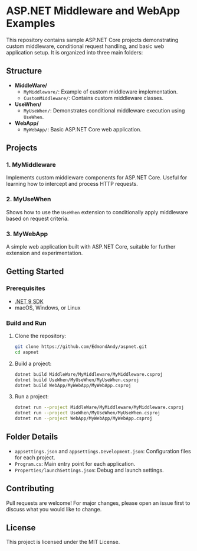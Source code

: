 # ASP.NET Middleware and WebApp Examples

This repository contains sample ASP.NET Core projects demonstrating custom middleware, conditional request handling, and basic web application setup. It is organized into three main folders:

## Structure

- **MiddleWare/**
  - `MyMiddleware/`: Example of custom middleware implementation.
  - `CustomMiddleware/`: Contains custom middleware classes.
- **UseWhen/**
  - `MyUseWhen/`: Demonstrates conditional middleware execution using `UseWhen`.
- **WebApp/**
  - `MyWebApp/`: Basic ASP.NET Core web application.

## Projects

### 1. MyMiddleware
Implements custom middleware components for ASP.NET Core. Useful for learning how to intercept and process HTTP requests.

### 2. MyUseWhen
Shows how to use the `UseWhen` extension to conditionally apply middleware based on request criteria.

### 3. MyWebApp
A simple web application built with ASP.NET Core, suitable for further extension and experimentation.

## Getting Started

### Prerequisites
- [.NET 9 SDK](https://dotnet.microsoft.com/download/dotnet/9.0)
- macOS, Windows, or Linux

### Build and Run

1. Clone the repository:
   ```sh
   git clone https://github.com/EdmondAndy/aspnet.git
   cd aspnet
   ```
2. Build a project:
   ```sh
   dotnet build MiddleWare/MyMiddleware/MyMiddleware.csproj
   dotnet build UseWhen/MyUseWhen/MyUseWhen.csproj
   dotnet build WebApp/MyWebApp/MyWebApp.csproj
   ```
3. Run a project:
   ```sh
   dotnet run --project MiddleWare/MyMiddleware/MyMiddleware.csproj
   dotnet run --project UseWhen/MyUseWhen/MyUseWhen.csproj
   dotnet run --project WebApp/MyWebApp/MyWebApp.csproj
   ```

## Folder Details

- `appsettings.json` and `appsettings.Development.json`: Configuration files for each project.
- `Program.cs`: Main entry point for each application.
- `Properties/launchSettings.json`: Debug and launch settings.

## Contributing
Pull requests are welcome! For major changes, please open an issue first to discuss what you would like to change.

## License
This project is licensed under the MIT License.
